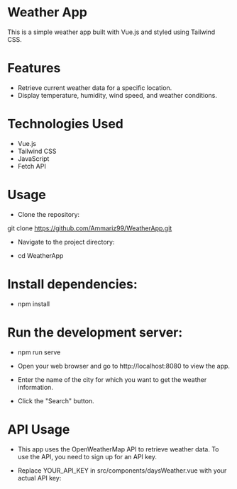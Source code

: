 
# Weather App

This is a simple weather app built with Vue.js and styled using Tailwind CSS.

# Features
- Retrieve current weather data for a specific location.
- Display temperature, humidity, wind speed, and weather conditions.

# Technologies Used
- Vue.js
- Tailwind CSS
- JavaScript
- Fetch API

# Usage

- Clone the repository:

git clone https://github.com/Ammariz99/WeatherApp.git

- Navigate to the project directory:

- cd WeatherApp

# Install dependencies:

- npm install

# Run the development server:

- npm run serve


- Open your web browser and go to http://localhost:8080 to view the app.

- Enter the name of the city for which you want to get the weather information.

- Click the "Search" button.

# API Usage

- This app uses the OpenWeatherMap API to retrieve weather data. To use the API, you need to sign up for an API key.

- Replace YOUR_API_KEY in src/components/daysWeather.vue with your actual API key:

